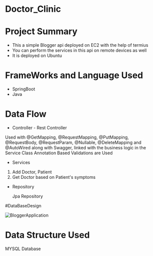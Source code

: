 # Doctor_Clinic
# Project Summary

* This a simple  Blogger api deployed on EC2 with the help of termius
* You can perform the services in this api on remote devices as well
* It is deployed on Ubuntu


# FrameWorks and Language Used
* SpringBoot
* Java

# Data Flow
* Controller - Rest Controller

Used with @GetMapping, @RequestMapping, @PutMapping, @RequestBody, @RequestParam, @Nullable, @DeleteMapping and @AutoWired along with Swagger, linked with the business logic in the Service Class
Annotation Based Validations are Used


* Services

1. Add Doctor, Patient
2. Get Doctor based on Patient's symptoms

* Repository

  Jpa Repository
  
#DataBaseDesign

![BloggerApplication](https://user-images.githubusercontent.com/93002372/225376577-6c2971a3-427f-4fb5-a0b8-ae719856bfa1.png)
  
# Data Structure Used

MYSQL Database
